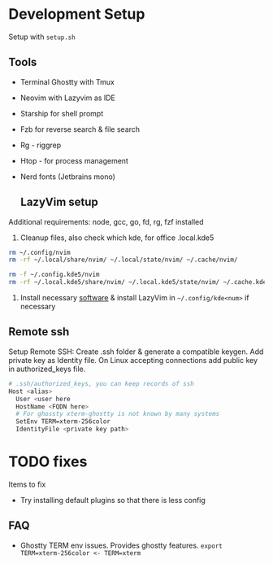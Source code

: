 # Development Setup

Setup with `setup.sh`

## Tools

- Terminal Ghostty with Tmux
- Neovim with Lazyvim as IDE
- Starship for shell prompt
- Fzb for reverse search & file search
- Rg - riggrep
- Htop - for process management
- Nerd fonts (Jetbrains mono)

  ## LazyVim setup

Additional requirements: node, gcc, go, fd, rg, fzf installed

1. Cleanup files, also check which kde, for office .local.kde5

```bash
rm ~/.config/nvim
rm -rf ~/.local/share/nvim/ ~/.local/state/nvim/ ~/.cache/nvim/

rm -f ~/.config.kde5/nvim
rm -rf ~/.local.kde5/share/nvim/ ~/.local.kde5/state/nvim/ ~/.cache.kde5/nvim/
```

1. Install necessary [software](https://www.lazyvim.org/) & install LazyVim
   in `~/.config/kde<num>` if necessary

## Remote ssh

Setup Remote SSH: Create .ssh folder & generate a compatible keygen.
Add private key as Identity file. On Linux accepting connections add
public key in authorized_keys file.

```bash
# .ssh/authorized_keys, you can keep records of ssh
Host <alias>
  User <user here
  HostName <FQDN here>
  # For ghossty xterm-ghostty is not known by many systems
  SetEnv TERM=xterm-256color
  IdentityFile <private key path>
```

# TODO fixes

Items to fix

- Try installing default plugins so that there is less config

## FAQ

- Ghostty TERM env issues. Provides ghostty features.
  `export TERM=xterm-256color <- TERM=xterm`
